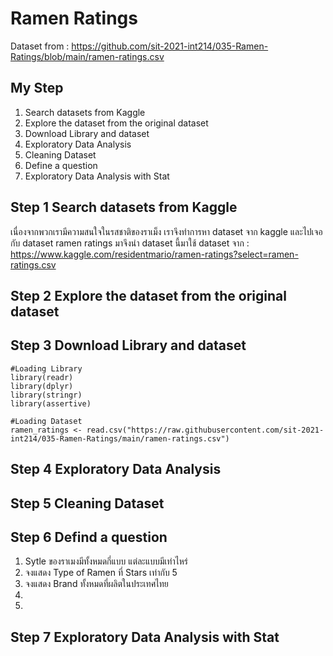 # Ramen Ratings
Dataset from : https://github.com/sit-2021-int214/035-Ramen-Ratings/blob/main/ramen-ratings.csv

## My Step
1. Search datasets from Kaggle
2. Explore the dataset from the original dataset
3. Download Library and dataset
4. Exploratory Data Analysis
5. Cleaning Dataset
6. Define a question
7. Exploratory Data Analysis with Stat

## Step 1 Search datasets from Kaggle
เนื่องจากพวกเรามีความสนใจในรสชาติของราเม็ง เราจึงทำการหา dataset จาก kaggle และไปเจอกับ dataset ramen ratings มาจึงนำ dataset นี้มาใช้
dataset จาก : https://www.kaggle.com/residentmario/ramen-ratings?select=ramen-ratings.csv

## Step 2 Explore the dataset from the original dataset


## Step 3 Download Library and dataset
```{R}
#Loading Library
library(readr)
library(dplyr)
library(stringr)
library(assertive)

#Loading Dataset
ramen_ratings <- read.csv("https://raw.githubusercontent.com/sit-2021-int214/035-Ramen-Ratings/main/ramen-ratings.csv")
```

## Step 4 Exploratory Data Analysis


## Step 5 Cleaning Dataset


## Step 6 Defind a question
1. Sytle ของราเมงมีทั้งหมดกี่แบบ แต่ละแบบมีเท่าไหร่
2. จงแสดง Type of Ramen ที่ Stars เท่ากับ 5
3. จงแสดง Brand ทั้งหมดที่ผลิตในประเทศไทย
4.
5.

## Step 7 Exploratory Data Analysis with Stat



